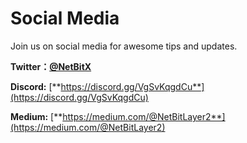 # Social Media

Join us on social media for awesome tips and updates.

**Twitter：**[**@NetBitX** ](https://twitter.com/NetBitX)

**Discord:** [**https://discord.gg/VgSvKqgdCu**](https://discord.gg/VgSvKqgdCu)

**Medium:** [**https://medium.com/@NetBitLayer2**](https://medium.com/@NetBitLayer2)

